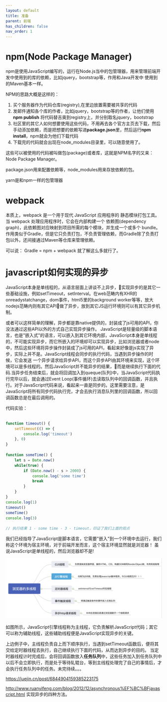 ```yaml
---
layout: default
title: 准备
parent: 前端
has_children: false
nav_order: 1
---
```


# npm(Node Package Manager)
npm是使用JavaScript编写的，运行在Node.js当中的包管理器，用来管理前端开发中使用到的库的依赖，比如jquery，bootstrap等，作用和Java开发中
使用到的Maven基本一样。

NPM的思路大概是这样的：
1. 买个服务器作为代码仓库(registry),在里边放置需要被共享的代码
2. 发邮件通知各个库的作者，比如jquery，bootstrap等的作者，让他们使用 **npm publish** 将代码替吉奥到registry上，并分别取名jquery，bootstrap
3. 社区里的其它人如何想要使用这些代码，不用再去各个官方主页去下载，然后手动添加依赖，而是把想要的依赖写进**package.json**里，然后运行**npm install**，npm就会为他们下载代码
4. 下载完的代码就会出现在node_modules目录里，可以随意使用了。

这些可以被使用的代码被叫做包(package)或者库，这就是NPM名字的又来：Node Package Manager。

package.json用来配置依赖等，node_modules用来存放依赖的包。

yarn是和npm一样的包管理器

# webpack
本质上，webpack 是一个用于现代 JavaScript 应用程序的 静态模块打包工具。当 webpack 处理应用程序时，它会在内部构建一个 依赖图(dependency graph)，此依赖图对应映射到项目所需的每个模块，并生成一个或多个 bundle。作用类似于Gradle，但是它只负责打包，不负责管理依赖，而Gradle除了负责打包以外，还间接通过Maven等仓库来管理依赖。

可以说： Gradle = npm + webpack
就了解这么多就行了。

# javascript如何实现的异步
JavaScript本身是单线程的，从语言层面上讲谈不上异步，实现异步的是其它一些基础设施，例如setTimeout，setInterval。在web范畴内有XHR的onreadystatchange，dom事件，html5里的background worker等等，放大nodejs范畴内则有其它API做了异步，放到其它JS运行环境则可以有其它异步机制。

或者可以这样简单的理解，异步都是靠native提供的，封装成了js可用的API，你没法通过这些API以外的方式自己实现异步操作。
JavaScript是轻量级的脚本语言，也是"嵌入式"的语言，可以嵌入到其它环境内部，JavaScript本身是单线程的，不可能实现异步，而它所嵌入的环境却可以实现异步，比如浏览器或者node中，然后这些环境将异步操作封装成了js可用的API，看起来好像是js实现了异步，实际上并不是。JavaScript线程会同步的执行代码，当遇到异步操作的时候，它会发送
一个异步请求给异步API，而这个异步API由其环境来实现，这个环境可以是多线程的。然后JavaScript并不能异步的结果，而是继续执行下面的代码.当异步任务结束后，就会将回调加入到queque(队列)中，当JavaScript代码执行完毕以后，就会通过Event Loop(事件循环)去读取队列中的回调函数，并且执行。对于JavaScript代码来说，看起来一直是同步的。这里需要注意，是JavaScript将所有同步代码执行完，才会去执行消息队列里的回调函数，所以回调函数总是在最后调用的。

代码实验：
```javascript

function timeout() {
    setTimeout(() => {
        console.log('timeout')
    }, 0)
}

function someTime() {
    let s = Date.now()
    while(true) {
        if (Date.now() - s > 2000) {
            console.log('some time')
            break
        }
    }
}
console.log(1)
timeout()
someTime()
console.log(3)

// 执行结果 1 - some time - 3 - timeout，印证了我们上面的观点
```

我们已经指导了JavaScript是脚本语言，它需要"嵌入"到一个环境中去运行，我们称这个环境为宿主环境，对于前端开发而言，这个宿主环境显然就是浏览器！
虽说JavaScript是单线程的，然后浏览器却不是!

![Alt text](https://github.com/guozhf/guozhf.github.io/blob/master/assets/images/browser.jpg?raw=true)

如图所示，JavaScript引擎线程称为主线程，它负责解析JavaScript代码；其它可以称为辅助线程，这些辅助线程便是JavaScript实现异步的关键。

上边例子中，主线程负责自上而下顺序执行，当遇到setTimeout函数后，便将其交给定时器线程去执行，自己继续执行下面的代码，从而达到异步的目的。
当定时器线程计时完成后，会将回调函数放入**任务队列**中，这些任务加入到任务队列中以后不会立即执行，而是处于等待轧辊台，等到主线程处理完了自己的事情后，才会执行任务队列中的任务。未完待续。。。

https://juejin.cn/post/6844904159385223175


http://www.ruanyifeng.com/blog/2012/12/asynchronous%EF%BC%BFjavascript.html 实现异步的四种方法。